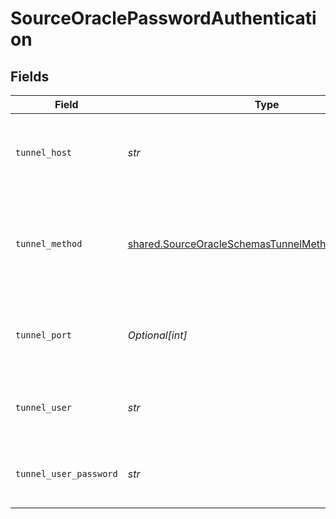 # SourceOraclePasswordAuthentication


## Fields

| Field                                                                                                                    | Type                                                                                                                     | Required                                                                                                                 | Description                                                                                                              | Example                                                                                                                  |
| ------------------------------------------------------------------------------------------------------------------------ | ------------------------------------------------------------------------------------------------------------------------ | ------------------------------------------------------------------------------------------------------------------------ | ------------------------------------------------------------------------------------------------------------------------ | ------------------------------------------------------------------------------------------------------------------------ |
| `tunnel_host`                                                                                                            | *str*                                                                                                                    | :heavy_check_mark:                                                                                                       | Hostname of the jump server host that allows inbound ssh tunnel.                                                         |                                                                                                                          |
| `tunnel_method`                                                                                                          | [shared.SourceOracleSchemasTunnelMethodTunnelMethod](../../models/shared/sourceoracleschemastunnelmethodtunnelmethod.md) | :heavy_check_mark:                                                                                                       | Connect through a jump server tunnel host using username and password authentication                                     |                                                                                                                          |
| `tunnel_port`                                                                                                            | *Optional[int]*                                                                                                          | :heavy_minus_sign:                                                                                                       | Port on the proxy/jump server that accepts inbound ssh connections.                                                      | 22                                                                                                                       |
| `tunnel_user`                                                                                                            | *str*                                                                                                                    | :heavy_check_mark:                                                                                                       | OS-level username for logging into the jump server host                                                                  |                                                                                                                          |
| `tunnel_user_password`                                                                                                   | *str*                                                                                                                    | :heavy_check_mark:                                                                                                       | OS-level password for logging into the jump server host                                                                  |                                                                                                                          |